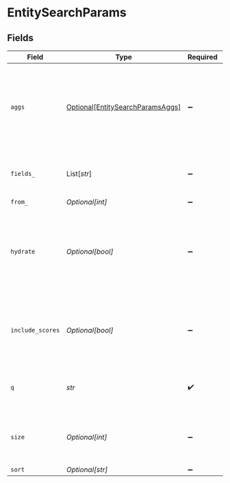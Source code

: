 # EntitySearchParams


## Fields

| Field                                                                                                      | Type                                                                                                       | Required                                                                                                   | Description                                                                                                | Example                                                                                                    |
| ---------------------------------------------------------------------------------------------------------- | ---------------------------------------------------------------------------------------------------------- | ---------------------------------------------------------------------------------------------------------- | ---------------------------------------------------------------------------------------------------------- | ---------------------------------------------------------------------------------------------------------- |
| `aggs`                                                                                                     | [Optional[EntitySearchParamsAggs]](../../models/shared/entitysearchparamsaggs.md)                          | :heavy_minus_sign:                                                                                         | Aggregation supported by ElasticSearch allows summarizing data as metrics, statistics, or other analytics. |                                                                                                            |
| `fields_`                                                                                                  | List[*str*]                                                                                                | :heavy_minus_sign:                                                                                         | List of entity fields to include in search results                                                         | _id,_title,first_name                                                                                      |
| `from_`                                                                                                    | *Optional[int]*                                                                                            | :heavy_minus_sign:                                                                                         | N/A                                                                                                        |                                                                                                            |
| `hydrate`                                                                                                  | *Optional[bool]*                                                                                           | :heavy_minus_sign:                                                                                         | When true, enables entity hydration to resolve nested $relation & $relation_ref references in-place.       |                                                                                                            |
| `include_scores`                                                                                           | *Optional[bool]*                                                                                           | :heavy_minus_sign:                                                                                         | Adds a `_score` number field to results that can be used to rank by match score                            |                                                                                                            |
| `q`                                                                                                        | *str*                                                                                                      | :heavy_check_mark:                                                                                         | Lucene queries supported with ElasticSearch                                                                | _schema:contact AND status:active                                                                          |
| `size`                                                                                                     | *Optional[int]*                                                                                            | :heavy_minus_sign:                                                                                         | Max search size is 1000 with higher values defaulting to 1000                                              |                                                                                                            |
| `sort`                                                                                                     | *Optional[str]*                                                                                            | :heavy_minus_sign:                                                                                         | N/A                                                                                                        | _created_at:desc                                                                                           |